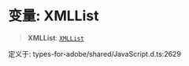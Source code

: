 # 变量: XMLList

> **XMLList**: [`XMLList`](../interfaces/XMLList.md)

定义于: types-for-adobe/shared/JavaScript.d.ts:2629
